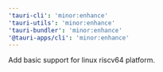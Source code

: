 ```yaml
---
'tauri-cli': 'minor:enhance'
'tauri-utils': 'minor:enhance'
'tauri-bundler': 'minor:enhance'
'@tauri-apps/cli': 'minor:enhance'
---
```


Add basic support for linux riscv64 platform.
